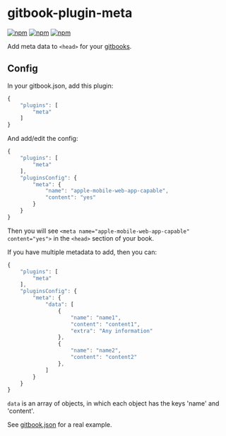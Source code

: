 # gitbook-plugin-meta

[![npm](https://img.shields.io/npm/v/gitbook-plugin-meta.svg?maxAge=2592000)](https://www.npmjs.com/package/gitbook-plugin-meta)
[![npm](https://img.shields.io/npm/dt/gitbook-plugin-meta.svg?maxAge=2592000)](https://www.npmjs.com/package/gitbook-plugin-meta)
[![npm](https://img.shields.io/npm/l/gitbook-plugin-meta.svg?maxAge=2592000)](https://www.npmjs.com/package/gitbook-plugin-meta)

Add meta data to `<head>` for your [gitbooks](https://www.gitbook.com/).

## Config

In your gitbook.json, add this plugin:

```javascript
{
    "plugins": [
        "meta"
    ]
}
```

And add/edit the config:

```javascript
{
    "plugins": [
        "meta"
    ],
    "pluginsConfig": {
        "meta": {
            "name": "apple-mobile-web-app-capable",
            "content": "yes"
        }
    }
}
```

Then you will see `<meta name="apple-mobile-web-app-capable" content="yes">` in the `<head>` section of your book.

If you have multiple metadata to add, then you can:

```javascript
{
    "plugins": [
        "meta"
    ],
    "pluginsConfig": {
        "meta": {
            "data": [
                {
                    "name": "name1",
                    "content": "content1",
                    "extra": "Any information"
                },
                {
                    "name": "name2",
                    "content": "content2"
                },
            ]
        }
    }
}
```

`data` is an array of objects, in which each object has the keys 'name' and 'content'.

See [gitbook.json](https://github.com/CyberZHG/CLRS/blob/master/book.json) for a real example.

